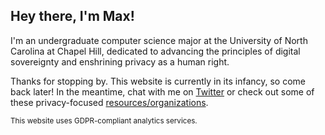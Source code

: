 ## Hey there, I'm Max!

I'm an undergraduate computer science major at the University of North Carolina at Chapel Hill, dedicated to advancing the principles of digital sovereignty and enshrining privacy as a human right.

Thanks for stopping by. This website is currently in its infancy, so come back later! In the meantime, chat with me on [Twitter](https://twitter.com/maximedale) or check out some of these privacy-focused [resources/organizations](resources.md).

<sup>This website uses GDPR-compliant analytics services.</sup>
